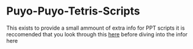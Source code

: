 # Puyo-Puyo-Tetris-Scripts
This exists to provide a small ammount of extra info for PPT scripts
it is reccomended that you look through this [here](https://github.com/ArMM1998/Puyo-Puyo-lesson-scripts) before diving into the infor here
